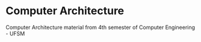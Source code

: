 # Computer Architecture
Computer Architecture material from 4th semester of Computer Engineering - UFSM
